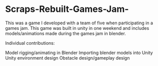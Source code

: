 # Scraps-Rebuilt-Games-Jam-
This was a game I developed with a team of five when participating in a games jam. This game was built in unity in one weekend and includes models/animations made during the games jam in blender.


Individual contributions:

Model rigging/animating in Blender
Importing blender models into Unity
Unity environment design
Obstacle design/gameplay design
